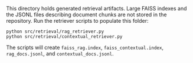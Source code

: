 This directory holds generated retrieval artifacts.
Large FAISS indexes and the JSONL files describing document chunks are not stored in the repository.
Run the retriever scripts to populate this folder:

```
python src/retrieval/rag_retriever.py
python src/retrieval/contextual_retriever.py
```

The scripts will create `faiss_rag.index`, `faiss_contextual.index`, `rag_docs.jsonl`, and `contextual_docs.jsonl`.


